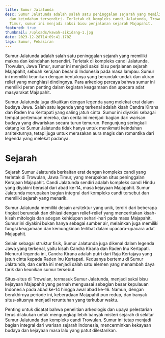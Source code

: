 ```yaml
---
title: Sumur Jalatunda
desc: Sumur Jalatunda adalah salah satu peninggalan sejarah yang memiliki makna
  dan keindahan tersendiri. Terletak di kompleks candi Jalatunda, Trowulan, Jawa
  Timur, sumur ini menjadi saksi bisu perjalanan sejarah Majapahit.
featured: true
thumbnail: /uploads/kawah-sikidang-1.jpg
date: 2023-12-28T14:09:41.170Z
tags: Sumur, Pekasiran
---
```


Sumur Jalatunda adalah salah satu peninggalan sejarah yang memiliki makna dan keindahan tersendiri. Terletak di kompleks candi Jalatunda, Trowulan, Jawa Timur, sumur ini menjadi saksi bisu perjalanan sejarah Majapahit, sebuah kerajaan besar di Indonesia pada masa lampau. Sumur ini memiliki keunikan dengan bentuknya yang berundak-undak dan ukiran relief yang menghiasi dindingnya. Para arkeolog percaya bahwa sumur ini memiliki peran penting dalam kegiatan keagamaan dan upacara adat masyarakat Majapahit.

Sumur Jalatunda juga dikaitkan dengan legenda yang melekat erat dalam budaya Jawa. Salah satu legenda yang terkenal adalah kisah Candra Kirana dan Raden Inu Kertapati yang saling jatuh cinta. Sumur ini diyakini sebagai tempat pertemuan mereka, dan cerita ini menjadi bagian dari warisan budaya yang diwariskan secara turun temurun. Pengunjung seringkali datang ke Sumur Jalatunda tidak hanya untuk menikmati keindahan arsitekturnya, tetapi juga untuk merasakan aura magis dan romantika dari legenda yang melekat padanya.

# Sejarah

Sejarah Sumur Jalatunda berkaitan erat dengan kompleks candi yang terletak di Trowulan, Jawa Timur, yang merupakan situs peninggalan Kerajaan Majapahit. Candi Jalatunda sendiri adalah kompleks candi Hindu yang diyakini berasal dari abad ke-14, masa kejayaan Majapahit. Sumur Jalatunda merupakan bagian integral dari kompleks candi tersebut dan memiliki sejarah yang menarik.

Sumur Jalatunda memiliki desain arsitektur yang unik, terdiri dari beberapa tingkat berundak dan dihiasi dengan relief-relief yang menceritakan kisah-kisah mitologis dan adegan kehidupan sehari-hari pada masa Majapahit. Sumur ini diyakini bukan hanya sebagai sumber air, melainkan juga memiliki fungsi keagamaan dan kemungkinan terlibat dalam upacara-upacara adat Majapahit.

Selain sebagai struktur fisik, Sumur Jalatunda juga dikenal dalam legenda Jawa yang terkenal, yaitu kisah Candra Kirana dan Raden Inu Kertapati. Menurut legenda ini, Candra Kirana adalah putri dari Raja Kertajaya yang jatuh cinta kepada Raden Inu Kertapati. Keduanya bertemu di Sumur Jalatunda, dan cerita ini menjadi salah satu elemen yang menambah daya tarik dan keunikan sumur tersebut.

Situs-situs di Trowulan, termasuk Sumur Jalatunda, menjadi saksi bisu kejayaan Majapahit yang pernah menguasai sebagian besar kepulauan Indonesia pada abad ke-14 hingga awal abad ke-16. Namun, dengan berakhirnya periode ini, keberadaan Majapahit pun redup, dan banyak situs-situsnya menjadi reruntuhan yang terkubur waktu.

Penting untuk dicatat bahwa penelitian arkeologis dan upaya pelestarian terus dilakukan untuk mengungkap lebih banyak misteri sejarah di sekitar Sumur Jalatunda dan kompleks candi Trowulan. Sumur ini tetap menjadi bagian integral dari warisan sejarah Indonesia, mencerminkan kekayaan budaya dan kejayaan masa lalu yang patut dilestarikan.
